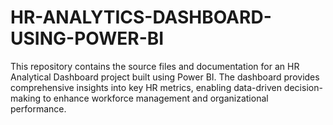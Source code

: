 # HR-ANALYTICS-DASHBOARD-USING-POWER-BI
This repository contains the source files and documentation for an HR Analytical Dashboard project built using Power BI. The dashboard provides comprehensive insights into key HR metrics, enabling data-driven decision-making to enhance workforce management and organizational performance.
